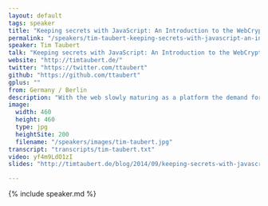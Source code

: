 ```yaml
---
layout: default
tags: speaker
title: "Keeping secrets with JavaScript: An Introduction to the WebCrypto API – Tim Taubert"
permalink: "/speakers/tim-taubert-keeping-secrets-with-javascript-an-introduction-to-the-webcrypto-api.html"
speaker: Tim Taubert
talk: "Keeping secrets with JavaScript: An Introduction to the WebCrypto API"
website: "http://timtaubert.de/"
twitter: "https://twitter.com/ttaubert"
github: "https://github.com/ttaubert"
gplus: ""
from: Germany / Berlin
description: "With the web slowly maturing as a platform the demand for cryptography in the browser has risen, especially in a post-Snowden era. Many of us have heard about the upcoming Web Cryptography API but at the time of writing there seem to be no good introductions available. We will take a look at the proposed W3C spec and its current state of implementation, talk about the good parts and the pitfalls to avoid. I will share my vision of a simpler and safer NaCl-inspired API, and hopefully leave you excited about experimenting further with cryptography in the browser."
image: 
  width: 460
  height: 460
  type: jpg
  heightSite: 200
  filename: "/speakers/images/tim-taubert.jpg"
transcript: "transcripts/tim-taubert.txt"
video: yf4m9LdO1zI
slides: "http://timtaubert.de/blog/2014/09/keeping-secrets-with-javascript/"

---
```


{% include speaker.md %}
